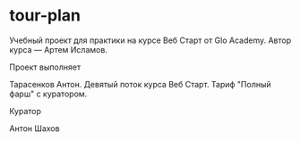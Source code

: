 # tour-plan

Учебный проект для практики на курсе Веб Старт от Glo Academy. Автор курса — Артем Исламов.

Проект выполняет

Тарасенков Антон. Девятый поток курса Веб Старт. Тариф "Полный фарш" с куратором.

Куратор

Антон Шахов
